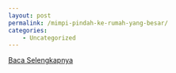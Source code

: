 ```yaml
---
layout: post
permalink: /mimpi-pindah-ke-rumah-yang-besar/
categories:
    - Uncategorized
---
```


[Baca Selengkapnya](/08)